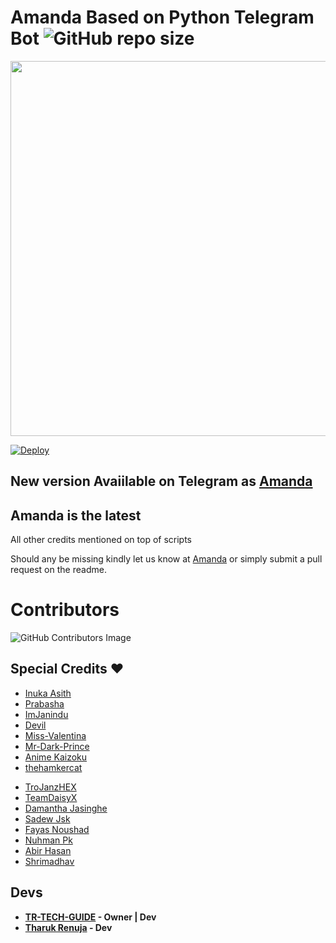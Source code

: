 # Amanda Based on Python Telegram Bot ![GitHub repo size](https://img.shields.io/github/repo-size/TeamAmanda/Amanda?label=Repo%20Size)
<p align="middle">
  <img src="https://telegra.ph/file/04d73369440abc48ab3ce.png" width='600"'>
</p>


[![Deploy](https://www.herokucdn.com/deploy/button.svg)](https://heroku.com/deploy?template=https://github.com/TeamAmanda/Amanda.git)


## New version Avaiilable on Telegram as [Amanda](https://t.me/TheAmandabot)
## Amanda is the latest

All other credits mentioned on top of scripts

Should any be missing kindly let us know at [Amanda](https://t.me/SLBotsOfficial) or simply submit a pull request on the readme.

# Contributors
![GitHub Contributors Image](https://contrib.rocks/image?repo=TeamAmanda/Amanda)

## Special Credits ❤

<p align="left">
  
- [Inuka Asith](https://github.com/inukaasith)
- [Prabasha](https://github.com/prabhasha-p/)
- [ImJanindu](https://github.com/imjanindu) 
- [Devil](https://github.com/lucifeermorningstar) 
- [Miss-Valentina](https://github.com/Miss-Valentina)
- [Mr-Dark-Prince](https://github.com/Mr-Dark-Prince/) 
- [Anime Kaizoku](https://github.com/AnimeKaizoku)
- [thehamkercat](https://github.com/thehamkercat/)
  
</p>
<p align="right">
  
- [TroJanzHEX](https://github.com/TroJanzHEX/)
- [TeamDaisyX](https://github.com/teamdaisyx)
- [Damantha Jasinghe](https://github.com/Damantha126)
- [Sadew Jsk](https://Github.com/sadew451)
- [Fayas Noushad](https://github.com/FayasNoushad)
- [Nuhman Pk](https://github.com/bughunter0)
- [Abir Hasan](https://github.com/AbirHasan2005)
- [Shrimadhav](https://github.com/SpEcHiDe)
  
</p>

## Devs

- **[TR-TECH-GUIDE](https://github.com/TR-TECH-GUIDE) - Owner | Dev**
- **[Tharuk Renuja](https://github.com/TharukRenuja) - Dev**
